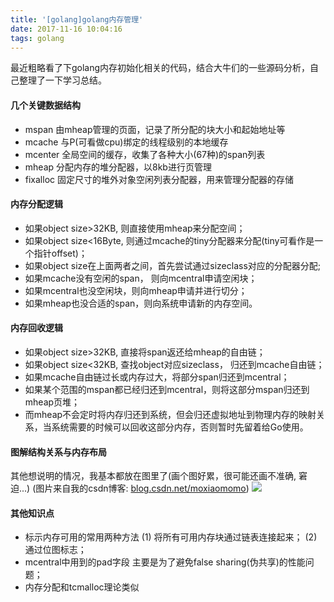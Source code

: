 ```yaml
---
title: '[golang]golang内存管理'
date: 2017-11-16 10:04:16
tags: golang
---
```



最近粗略看了下golang内存初始化相关的代码，结合大牛们的一些源码分析，自己整理了一下学习总结。
#### 几个关键数据结构
- mspan
由mheap管理的页面，记录了所分配的块大小和起始地址等
- mcache
与P(可看做cpu)绑定的线程级别的本地缓存
- mcenter
全局空间的缓存，收集了各种大小(67种)的span列表
- mheap
分配内存的堆分配器，以8kb进行页管理
- fixalloc
固定尺寸的堆外对象空闲列表分配器，用来管理分配器的存储
<!--more-->

#### 内存分配逻辑
- 如果object size>32KB, 则直接使用mheap来分配空间；
- 如果object size<16Byte, 则通过mcache的tiny分配器来分配(tiny可看作是一个指针offset)；
- 如果object size在上面两者之间，首先尝试通过sizeclass对应的分配器分配;
- 如果mcache没有空闲的span， 则向mcentral申请空闲块；
- 如果mcentral也没空闲块，则向mheap申请并进行切分；
- 如果mheap也没合适的span，则向系统申请新的内存空间。

#### 内存回收逻辑
- 如果object size>32KB, 直接将span返还给mheap的自由链；
- 如果object size<32KB, 查找object对应sizeclass， 归还到mcache自由链；
- 如果mcache自由链过长或内存过大，将部分span归还到mcentral；
- 如果某个范围的mspan都已经归还到mcentral，则将这部分mspan归还到mheap页堆；
- 而mheap不会定时将内存归还到系统，但会归还虚拟地址到物理内存的映射关系，当系统需要的时候可以回收这部分内存，否则暂时先留着给Go使用。

#### 图解结构关系与内存布局
其他想说明的情况，我基本都放在图里了(画个图好累，很可能还画不准确, 窘迫...)
(图片来自我的csdn博客: <a href='http://blog.csdn.net/moxiaomomo/article/details/78546513'>blog.csdn.net/moxiaomomo<a/>)
<span style="font-szie:15px">
<img src="http://img.blog.csdn.net/20171116001110283?watermark/2/text/aHR0cDovL2Jsb2cuY3Nkbi5uZXQvbW94aWFvbW9tbw==/font/5a6L5L2T/fontsize/400/fill/I0JBQkFCMA==/dissolve/70/gravity/SouthEast" style="max-width:1000px;">
</span>

#### 其他知识点
- 标示内存可用的常用两种方法
(1) 将所有可用内存块通过链表连接起来；
(2) 通过位图标志；
- mcentral中用到的pad字段
主要是为了避免false sharing(伪共享)的性能问题；
- 内存分配和tcmalloc理论类似
